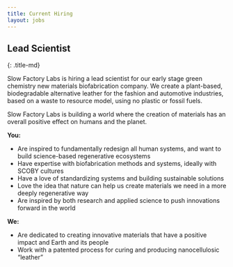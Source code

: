 ```yaml
---
title: Current Hiring
layout: jobs
---
```


## Lead Scientist
{: .title-md}

Slow Factory Labs is hiring a lead scientist for our early stage green chemistry new materials biofabrication company. We create a plant-based, biodegradable alternative leather for the fashion and automotive industries, based on a waste to resource model, using no plastic or fossil fuels.

Slow Factory Labs is building a world where the creation of materials has an overall positive effect on humans and the planet.

**You:**

* Are inspired to fundamentally redesign all human systems, and want to build science-based regenerative ecosystems
* Have expertise with biofabrication methods and systems, ideally with SCOBY cultures
* Have a love of standardizing systems and building sustainable solutions
* Love the idea that nature can help us create materials we need in a more deeply regenerative way
* Are inspired by both research and applied science to push innovations forward in the world


**We:**

* Are dedicated to creating innovative materials that have a positive impact and Earth and its people
* Work with a patented process for curing and producing nanocellulosic “leather”
